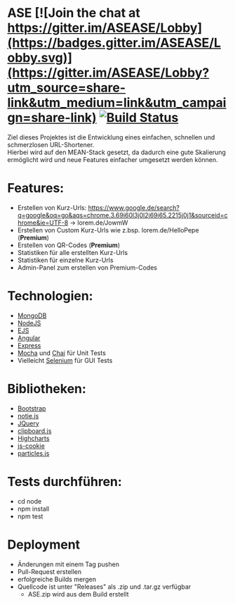 # ASE [![Join the chat at https://gitter.im/ASEASE/Lobby](https://badges.gitter.im/ASEASE/Lobby.svg)](https://gitter.im/ASEASE/Lobby?utm_source=share-link&utm_medium=link&utm_campaign=share-link) [![Build Status](https://travis-ci.org/kai-oswald/ASE.png?branch=master)](https://travis-ci.org/kai-oswald/ASE)

Ziel dieses Projektes ist die Entwicklung eines einfachen, schnellen und schmerzlosen URL-Shortener.  
Hierbei wird auf den MEAN-Stack gesetzt, da dadurch eine gute Skalierung ermöglicht wird und neue Features einfacher umgesetzt werden können.

# Features:
- Erstellen von Kurz-Urls: https://www.google.de/search?q=google&oq=go&aqs=chrome.3.69i60l3j0l2j69i65.2215j0j1&sourceid=chrome&ie=UTF-8 -> lorem.de/JowmW
- Erstellen von Custom Kurz-Urls wie z.bsp. lorem.de/HelloPepe (**Premium**)
- Erstellen von QR-Codes (**Premium**)
- Statistiken für alle erstellten Kurz-Urls
- Statistiken für einzelne Kurz-Urls
- Admin-Panel zum erstellen von Premium-Codes

# Technologien:
- [MongoDB](https://www.mongodb.com/de)
- [NodeJS](https://nodejs.org/en/)
- [EJS](http://www.embeddedjs.com/)
- [Angular](https://angularjs.org/)
- [Express](http://expressjs.com/de/)
- [Mocha](https://mochajs.org/) und [Chai](http://chaijs.com/) für Unit Tests
- Vielleicht [Selenium](http://docs.seleniumhq.org/) für GUI Tests

# Bibliotheken:
- [Bootstrap](http://getbootstrap.com/)
- [notie.js](https://github.com/jaredreich/notie)
- [JQuery](https://jquery.com/)
- [clipboard.js](https://clipboardjs.com/)
- [Highcharts](http://www.highcharts.com/)
- [js-cookie](https://github.com/js-cookie/js-cookie)
- [particles.js](https://github.com/VincentGarreau/particles.js/)

# Tests durchführen:
- cd node
- npm install
- npm test

# Deployment
- Änderungen mit einem Tag pushen
- Pull-Request erstellen
- erfolgreiche Builds mergen
- Quellcode ist unter "Releases" als .zip und .tar.gz verfügbar
  - ASE.zip wird aus dem Build erstellt
